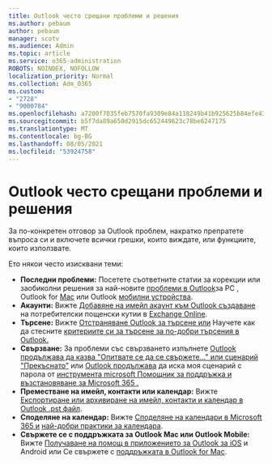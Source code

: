 ```yaml
---
title: Outlook често срещани проблеми и решения
ms.author: pebaum
author: pebaum
manager: scotv
ms.audience: Admin
ms.topic: article
ms.service: o365-administration
ROBOTS: NOINDEX, NOFOLLOW
localization_priority: Normal
ms.collection: Adm_O365
ms.custom:
- "2728"
- "9000784"
ms.openlocfilehash: a7200f7035feb7570fa9309e84a118249b41b925625b84efe43e7c5f480daeca
ms.sourcegitcommit: b5f7da89a650d2915dc652449623c78be6247175
ms.translationtype: MT
ms.contentlocale: bg-BG
ms.lasthandoff: 08/05/2021
ms.locfileid: "53924758"
---
```

# <a name="outlook-common-issues-and-resolutions"></a>Outlook често срещани проблеми и решения

За по-конкретен отговор за Outlook проблем, накратко препратете въпроса си и включете всички грешки, които виждате, или функциите, които използвате.

Ето някои често изисквани теми:

- **Последни проблеми:**  Посетете съответните статии за корекции или заобиколни решения за най-новите [проблеми в Outlook](https://support.office.com/article/ecf61305-f84f-4e13-bb73-95a214ac1230)за PC , Outlook for [Mac](https://support.office.com/article/54afa5e3-db38-422a-9d94-3b55330ded8e) или Outlook [мобилни устройства](https://support.office.com/article/a264ef01-9c88-48fb-9285-7017e4f31f02).
- **Акаунти:**  Вижте [Добавяне на имейл акаунт към Outlook създаване](https://support.office.com/article/6e27792a-9267-4aa4-8bb6-c84ef146101b) на потребителски пощенски кутии в [Exchange Online](https://docs.microsoft.com/Exchange/recipients-in-exchange-online/create-user-mailboxes).
- **Търсене:**  Вижте [Отстраняване Outlook за търсене или](https://support.office.com/article/2556b11f-f4d8-46be-b0a7-de33a3f4f066) Научете как да стесните [критериите си за търсене за по-добри търсения в Outlook.](https://support.office.com/article/D824D1E9-A255-4C8A-8553-276FB895A8DA)
- **Свързване:**  За проблеми със свързването изпълнете [Outlook продължава да казва "Опитвате се да се свържете..." или сценарий "Прекъснато"](https://aka.ms/SaRA-OutlookDisconnect) или [Outlook продължава](https://aka.ms/SaRA-OutlookPwdPrompt) да иска моя сценарий с парола от [инструмента microsoft Помощник за поддръжка и възстановяване за Microsoft 365 .](https://diagnostics.outlook.com/#/)
- **Преместване на имейл, контакти или календар:**  Вижте [Експортиране или архивиране на имейл, контакти и календар в Outlook .pst файл](https://support.office.com/article/14252b52-3075-4e9b-be4e-ff9ef1068f91).
- **Споделяне на календар:**  Вижте [Споделяне на календари в Microsoft 365 и](https://support.office.com/article/b576ecc3-0945-4d75-85f1-5efafb8a37b4) [най-добри практики за календара](https://support.office.com/article/D93F72D3-2361-4E0D-8D6A-5C4939C17F39).
- **Свържете се с поддръжката за Outlook Mac или Outlook Mobile:**  Вижте [Получаване на помощ в приложението за Outlook за iOS](https://support.office.com/article/218a22d1-9fa5-4889-b689-de1c63493243) и Android или Се свържете с [поддръжката в Outlook for Mac](https://support.office.com/article/d0410177-8e65-4487-93f7-206a3a3d71a8).
